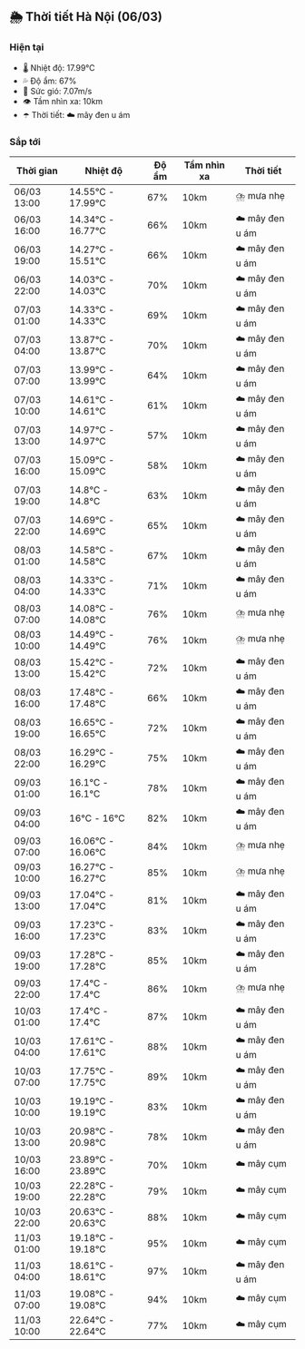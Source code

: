 ## 🌦️ Thời tiết Hà Nội (06/03)

### Hiện tại

- 🌡️ Nhiệt độ: 17.99℃
- 💦 Độ ẩm: 67%
- 💨 Sức gió: 7.07m/s
- 👁️ Tầm nhìn xa: 10km
- ☂️ Thời tiết: ☁️ mây đen u ám

### Sắp tới

| Thời gian | Nhiệt độ | Độ ẩm | Tầm nhìn xa | Thời tiết |
| --- | --- | --- | --- | --- |
| 06/03 13:00 | 14.55℃ - 17.99℃ | 67% | 10km | ⛈️ mưa nhẹ |
| 06/03 16:00 | 14.34℃ - 16.77℃ | 66% | 10km | ☁️ mây đen u ám |
| 06/03 19:00 | 14.27℃ - 15.51℃ | 66% | 10km | ☁️ mây đen u ám |
| 06/03 22:00 | 14.03℃ - 14.03℃ | 70% | 10km | ☁️ mây đen u ám |
| 07/03 01:00 | 14.33℃ - 14.33℃ | 69% | 10km | ☁️ mây đen u ám |
| 07/03 04:00 | 13.87℃ - 13.87℃ | 70% | 10km | ☁️ mây đen u ám |
| 07/03 07:00 | 13.99℃ - 13.99℃ | 64% | 10km | ☁️ mây đen u ám |
| 07/03 10:00 | 14.61℃ - 14.61℃ | 61% | 10km | ☁️ mây đen u ám |
| 07/03 13:00 | 14.97℃ - 14.97℃ | 57% | 10km | ☁️ mây đen u ám |
| 07/03 16:00 | 15.09℃ - 15.09℃ | 58% | 10km | ☁️ mây đen u ám |
| 07/03 19:00 | 14.8℃ - 14.8℃ | 63% | 10km | ☁️ mây đen u ám |
| 07/03 22:00 | 14.69℃ - 14.69℃ | 65% | 10km | ☁️ mây đen u ám |
| 08/03 01:00 | 14.58℃ - 14.58℃ | 67% | 10km | ☁️ mây đen u ám |
| 08/03 04:00 | 14.33℃ - 14.33℃ | 71% | 10km | ☁️ mây đen u ám |
| 08/03 07:00 | 14.08℃ - 14.08℃ | 76% | 10km | ⛈️ mưa nhẹ |
| 08/03 10:00 | 14.49℃ - 14.49℃ | 76% | 10km | ⛈️ mưa nhẹ |
| 08/03 13:00 | 15.42℃ - 15.42℃ | 72% | 10km | ☁️ mây đen u ám |
| 08/03 16:00 | 17.48℃ - 17.48℃ | 66% | 10km | ☁️ mây đen u ám |
| 08/03 19:00 | 16.65℃ - 16.65℃ | 72% | 10km | ☁️ mây đen u ám |
| 08/03 22:00 | 16.29℃ - 16.29℃ | 75% | 10km | ☁️ mây đen u ám |
| 09/03 01:00 | 16.1℃ - 16.1℃ | 78% | 10km | ☁️ mây đen u ám |
| 09/03 04:00 | 16℃ - 16℃ | 82% | 10km | ☁️ mây đen u ám |
| 09/03 07:00 | 16.06℃ - 16.06℃ | 84% | 10km | ⛈️ mưa nhẹ |
| 09/03 10:00 | 16.27℃ - 16.27℃ | 85% | 10km | ⛈️ mưa nhẹ |
| 09/03 13:00 | 17.04℃ - 17.04℃ | 81% | 10km | ☁️ mây đen u ám |
| 09/03 16:00 | 17.23℃ - 17.23℃ | 83% | 10km | ☁️ mây đen u ám |
| 09/03 19:00 | 17.28℃ - 17.28℃ | 85% | 10km | ☁️ mây đen u ám |
| 09/03 22:00 | 17.4℃ - 17.4℃ | 86% | 10km | ⛈️ mưa nhẹ |
| 10/03 01:00 | 17.4℃ - 17.4℃ | 87% | 10km | ☁️ mây đen u ám |
| 10/03 04:00 | 17.61℃ - 17.61℃ | 88% | 10km | ☁️ mây đen u ám |
| 10/03 07:00 | 17.75℃ - 17.75℃ | 89% | 10km | ☁️ mây đen u ám |
| 10/03 10:00 | 19.19℃ - 19.19℃ | 83% | 10km | ☁️ mây đen u ám |
| 10/03 13:00 | 20.98℃ - 20.98℃ | 78% | 10km | ☁️ mây đen u ám |
| 10/03 16:00 | 23.89℃ - 23.89℃ | 70% | 10km | ☁️ mây cụm |
| 10/03 19:00 | 22.28℃ - 22.28℃ | 79% | 10km | ☁️ mây cụm |
| 10/03 22:00 | 20.63℃ - 20.63℃ | 88% | 10km | ☁️ mây cụm |
| 11/03 01:00 | 19.18℃ - 19.18℃ | 95% | 10km | ☁️ mây cụm |
| 11/03 04:00 | 18.61℃ - 18.61℃ | 97% | 10km | ☁️ mây đen u ám |
| 11/03 07:00 | 19.08℃ - 19.08℃ | 94% | 10km | ☁️ mây cụm |
| 11/03 10:00 | 22.64℃ - 22.64℃ | 77% | 10km | ☁️ mây cụm |
